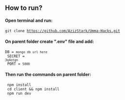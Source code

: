 <h2> How to run? </h2> 

<h4> Open terminal and run: </h4>

<code>git clone https://github.com/AzizStark/Umma-Hacks.git</code>

<h4> On parent folder create ".env" file and add:</h4>

<code>DB = `mongo db url here`</code><br/>
<code> SECRET = `3q4otgn`</code> <br/>
<code> PORT = `5000` </code>

<h4> Then run the commands on parent folder: </h4>
<code> npm install </code> <br/>
<code> cd client && npm install </code> <br/>
<code> npm run dev </code>